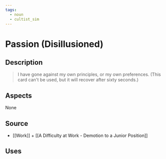 ```yaml
---
tags:
  - noun
  - cultist_sim
---
```


# Passion (Disillusioned)

## Description

> I have gone against my own principles, or my own preferences.
> (This card can't be used, but it will recover after sixty seconds.)

## Aspects
None
## Source
- [[Work]] + [[A Difficulty at Work - Demotion to a Junior Position]]
## Uses